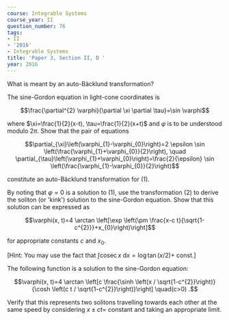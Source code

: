 ```yaml
---
course: Integrable Systems
course_year: II
question_number: 76
tags:
- II
- '2016'
- Integrable Systems
title: 'Paper 3, Section II, D '
year: 2016
---
```




What is meant by an auto-Bäcklund transformation?

The sine-Gordon equation in light-cone coordinates is

$$\frac{\partial^{2} \varphi}{\partial \xi \partial \tau}=\sin \varphi$$

where $\xi=\frac{1}{2}(x-t), \tau=\frac{1}{2}(x+t)$ and $\varphi$ is to be understood modulo $2 \pi$. Show that the pair of equations

$$\partial_{\xi}\left(\varphi_{1}-\varphi_{0}\right)=2 \epsilon \sin \left(\frac{\varphi_{1}+\varphi_{0}}{2}\right), \quad \partial_{\tau}\left(\varphi_{1}+\varphi_{0}\right)=\frac{2}{\epsilon} \sin \left(\frac{\varphi_{1}-\varphi_{0}}{2}\right)$$

constitute an auto-Bäcklund transformation for (1).

By noting that $\varphi=0$ is a solution to (1), use the transformation (2) to derive the soliton (or 'kink') solution to the sine-Gordon equation. Show that this solution can be expressed as

$$\varphi(x, t)=4 \arctan \left[\exp \left(\pm \frac{x-c t}{\sqrt{1-c^{2}}}+x_{0}\right)\right]$$

for appropriate constants $c$ and $x_{0}$.

[Hint: You may use the fact that $\int \operatorname{cosec} x \mathrm{~d} x=\log \tan (x / 2)+$ const.]

The following function is a solution to the sine-Gordon equation:

$$\varphi(x, t)=4 \arctan \left[c \frac{\sinh \left(x / \sqrt{1-c^{2}}\right)}{\cosh \left(c t / \sqrt{1-c^{2}}\right)}\right] \quad(c>0) .$$

Verify that this represents two solitons travelling towards each other at the same speed by considering $x \pm c t=$ constant and taking an appropriate limit.